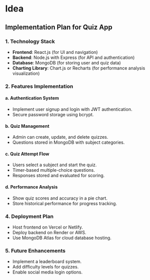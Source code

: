 # Idea

## Implementation Plan for Quiz App

### 1. **Technology Stack**
- **Frontend**: React.js (for UI and navigation)
- **Backend**: Node.js with Express (for API and authentication)
- **Database**: MongoDB (for storing user and quiz data)
- **Charting Library**: Chart.js or Recharts (for performance analysis visualization)

### 2. **Features Implementation**
#### a. **Authentication System**
- Implement user signup and login with JWT authentication.
- Secure password storage using bcrypt.

#### b. **Quiz Management**
- Admin can create, update, and delete quizzes.
- Questions stored in MongoDB with subject categories.

#### c. **Quiz Attempt Flow**
- Users select a subject and start the quiz.
- Timer-based multiple-choice questions.
- Responses stored and evaluated for scoring.

#### d. **Performance Analysis**
- Show quiz scores and accuracy in a pie chart.
- Store historical performance for progress tracking.

### 4. **Deployment Plan**
- Host frontend on Vercel or Netlify.
- Deploy backend on Render or AWS.
- Use MongoDB Atlas for cloud database hosting.

### 5. **Future Enhancements**
- Implement a leaderboard system.
- Add difficulty levels for quizzes.
- Enable social media login options.

